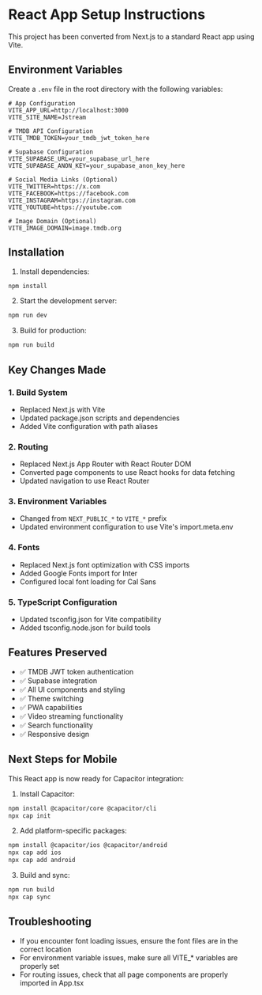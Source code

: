 # React App Setup Instructions

This project has been converted from Next.js to a standard React app using Vite.

## Environment Variables

Create a `.env` file in the root directory with the following variables:

```env
# App Configuration
VITE_APP_URL=http://localhost:3000
VITE_SITE_NAME=Jstream

# TMDB API Configuration
VITE_TMDB_TOKEN=your_tmdb_jwt_token_here

# Supabase Configuration
VITE_SUPABASE_URL=your_supabase_url_here
VITE_SUPABASE_ANON_KEY=your_supabase_anon_key_here

# Social Media Links (Optional)
VITE_TWITTER=https://x.com
VITE_FACEBOOK=https://facebook.com
VITE_INSTAGRAM=https://instagram.com
VITE_YOUTUBE=https://youtube.com

# Image Domain (Optional)
VITE_IMAGE_DOMAIN=image.tmdb.org
```

## Installation

1. Install dependencies:
```bash
npm install
```

2. Start the development server:
```bash
npm run dev
```

3. Build for production:
```bash
npm run build
```

## Key Changes Made

### 1. Build System
- Replaced Next.js with Vite
- Updated package.json scripts and dependencies
- Added Vite configuration with path aliases

### 2. Routing
- Replaced Next.js App Router with React Router DOM
- Converted page components to use React hooks for data fetching
- Updated navigation to use React Router

### 3. Environment Variables
- Changed from `NEXT_PUBLIC_*` to `VITE_*` prefix
- Updated environment configuration to use Vite's import.meta.env

### 4. Fonts
- Replaced Next.js font optimization with CSS imports
- Added Google Fonts import for Inter
- Configured local font loading for Cal Sans

### 5. TypeScript Configuration
- Updated tsconfig.json for Vite compatibility
- Added tsconfig.node.json for build tools

## Features Preserved

- ✅ TMDB JWT token authentication
- ✅ Supabase integration
- ✅ All UI components and styling
- ✅ Theme switching
- ✅ PWA capabilities
- ✅ Video streaming functionality
- ✅ Search functionality
- ✅ Responsive design

## Next Steps for Mobile

This React app is now ready for Capacitor integration:

1. Install Capacitor:
```bash
npm install @capacitor/core @capacitor/cli
npx cap init
```

2. Add platform-specific packages:
```bash
npm install @capacitor/ios @capacitor/android
npx cap add ios
npx cap add android
```

3. Build and sync:
```bash
npm run build
npx cap sync
```

## Troubleshooting

- If you encounter font loading issues, ensure the font files are in the correct location
- For environment variable issues, make sure all VITE_* variables are properly set
- For routing issues, check that all page components are properly imported in App.tsx
